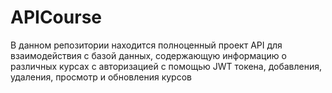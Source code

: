 # APICourse
В данном репозитории находится полноценный проект API для взаимодействия с базой данных, содержающую информацию о различных курсах с авторизацией с помощью JWT токена, добавления, удаления, просмотр и обновления курсов 
